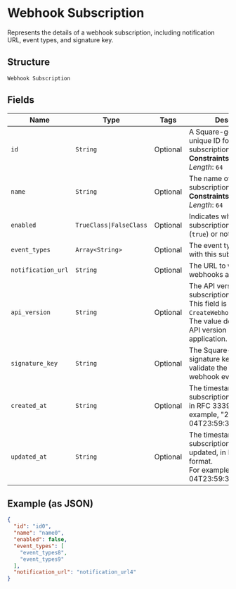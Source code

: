 
# Webhook Subscription

Represents the details of a webhook subscription, including notification URL,
event types, and signature key.

## Structure

`Webhook Subscription`

## Fields

| Name | Type | Tags | Description |
|  --- | --- | --- | --- |
| `id` | `String` | Optional | A Square-generated unique ID for the subscription.<br>**Constraints**: *Maximum Length*: `64` |
| `name` | `String` | Optional | The name of this subscription.<br>**Constraints**: *Maximum Length*: `64` |
| `enabled` | `TrueClass\|FalseClass` | Optional | Indicates whether the subscription is enabled (`true`) or not (`false`). |
| `event_types` | `Array<String>` | Optional | The event types associated with this subscription. |
| `notification_url` | `String` | Optional | The URL to which webhooks are sent. |
| `api_version` | `String` | Optional | The API version of the subscription.<br>This field is optional for `CreateWebhookSubscription`.<br>The value defaults to the API version used by the application. |
| `signature_key` | `String` | Optional | The Square-generated signature key used to validate the origin of the webhook event. |
| `created_at` | `String` | Optional | The timestamp of when the subscription was created, in RFC 3339 format. For example, "2016-09-04T23:59:33.123Z". |
| `updated_at` | `String` | Optional | The timestamp of when the subscription was last updated, in RFC 3339 format.<br>For example, "2016-09-04T23:59:33.123Z". |

## Example (as JSON)

```json
{
  "id": "id0",
  "name": "name0",
  "enabled": false,
  "event_types": [
    "event_types8",
    "event_types9"
  ],
  "notification_url": "notification_url4"
}
```

